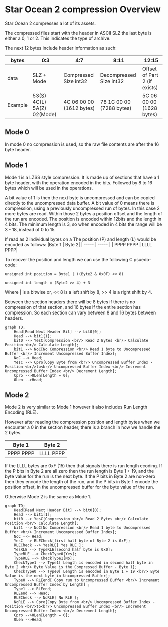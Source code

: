 # Star Ocean 2 compression Overview

Star Ocean 2 compresses a lot of its assets.

The compressed files start with the header in ASCII SLZ
the last byte is either a 0, 1 or 2.
This indicates the type of archive.

The next 12 bytes include header information as such:

| bytes |  0:3  |  4:7  |  8:11 | 12:15 | 
| -----| ----- | ----- | ----- | ----- |
|data | SLZ + Mode  | Compressed Size int32  | Decompressed Size int32 | Offset of Part 2 (if exists)|
|Example | 53(S) 4C(L) 5A(Z) 02(Mode)  | 4C 06 00 00 (1612 bytes)  | 78 1C 00 00 (7288 bytes) | 5C 06 00 00 (1628 bytes)|

## Mode 0
In mode 0 no compression is used, so the raw file contents are after the 16 byte header.

## Mode 1
Mode 1 is a LZSS style compression.
It is made up of sections that have a 1 byte header, with the operation encoded in the bits.
Followed by 8 to 16 bytes which will be used in the operations.

A bit value of 1 is then the next byte is uncompressed and can be copied directly to the uncompressed data buffer.
A bit value of 0 means there is compression, using a previously uncompressed run of bytes.
In this case 2 more bytes are read.
Within those 2 bytes a position offset and the length of the run are encoded.
The position is encoded within 12bits and the length in 4 bits.
The minimum length is 3, so when encoded in 4 bits the range will be 3 - 18, instead of 0 to 15.

If read as 2 individual bytes on a 
The position (P) and length (L) would be encoded as follows:
|Byte 1 | Byte 2|
| ----- | ----- |
| PPPP PPPP  | LLLL PPPP|

To recover the position and length we can use the following C psuedo-code:

`unsigned int position = Byte1 | ((Byte2 & 0x0F) << 8)`

`unsigned int length = (Byte2 >> 4) + 3`

Where | is a bitwise or, << 8 is a left shift by 8, >> 4 is a right shift by 4.

Between the section headers there will be 8 bytes if there is no compression of that section, and 16 bytes if the entire section has compression.
So each section can vary between 8 and 16 bytes between headers.

```mermaid
graph TD;
    Head[Read Next Header Bit] --> bit0[0];
    Head --> bit1[1];
    bit0 --> YesC[Compression <br/> Read 2 Bytes <br/> Calculate Position <br/> Calculate Length];
    bit1 --> NoC[No Compression <br/> Read 1 byte to Uncompressed Buffer <br/> Increment Uncompressed Buffer Index];
    NoC --> Head;
    YesC --> Cpro[Copy Byte from <br/> Uncompressed Buffer Index - Position <br/>to<br/> Uncompressed Buffer Index <br/> Increment Uncompressed Buffer Index <br/> Decrement Length];
    Cpro -->0Len[Length = 0];
    0Len -->Head;
```

## Mode 2
Mode 2 is very similar to Mode 1 however it also includes Run Length Encoding (RLE).

However after reading the compression position and length bytes when we encounter a 0 in the section header, there is a branch in how we handle the 2 bytes.

|Byte 1 | Byte 2|
| ----- | ----- |
| PPPP PPPP  | LLLL PPPP|

If the LLLL bytes are 0xF (15) then that signals there is run length ecoding.
If the P bits in Byte 2 are all zero then the run length is Byte 1 + 19, and the byte value for the run is the next byte.
If the P bits in Byte 2 are non-zero then they encode the length of the run, and the P bits in Byte 1 encode the position offset, in the uncompressed buffer for the byte value of the run.

Otherwise Mode 2 is the same as Mode 1.

```mermaid
graph TD;
    Head[Read Next Header Bit] --> bit0[0];
    Head --> bit1[1];
    bit0 --> YesC[Compression <br/> Read 2 Bytes <br/> Calculate Position <br/> Calculate Length];
    bit1 --> NoC[No Compression <br/> Read 1 byte to Uncompressed Buffer <br/> Increment Uncompressed Buffer Index];
    NoC --> Head;
    YesC --> RLECheck[first half byte of Byte 2 is 0xF];
    RLECheck --> YesRLE[ Yes RLE ];
    YesRLE --> TypeRLE[second half byte is 0x0];
    TypeRLE --> CheckType0[Yes];
    TypeRLE --> CheckType1[No];
    CheckType1 --> Type1[ Length is encoded in second half byte in Byte 2 <br/> Byte Value is the Compressed Buffer - Byte 1];
    CheckType0 --> Type0[ Length is encoded in Byte 1 + 19 <br/> Byte Value is the next byte in Uncompressed Buffer];
    Type0 --> RLEend[ Copy run to Uncompressed Buffer <br/> Increment Uncompressed Buffer Index by Length] ;
    Type1 --> RLEend;
    RLEend --> Head;
    RLECheck --> NoRLE[ No RLE ];
    NoRLE --> Cpro[Copy Byte from <br/> Uncompressed Buffer Index - Position <br/>to<br/> Uncompressed Buffer Index <br/> Increment Uncompressed Buffer Index <br/> Decrement Length];
    Cpro -->0Len[Length = 0];
    0Len -->Head;
```


